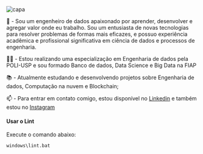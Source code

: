
![capa](https://user-images.githubusercontent.com/48134231/185955384-2908623a-d146-4e7d-8aea-fc649e518dde.png)

🚀 - Sou um engenheiro de dados apaixonado por aprender, desenvolver e agregar valor onde eu trabalho. Sou um entusiasta de novas tecnologias para resolver problemas de formas mais eficazes, e possuo experiência acadêmica e profissional significativa em ciência de dados e processos de engenharia.

👨‍🎓 - Estou realizando uma especialização em Engenharia de dados pela POLI-USP e sou formado Banco de dados, Data Science e Big Data na FIAP

📚 - Atualmente estudando e desenvolvendo projetos sobre Engenharia de dados, Computação na nuvem e Blockchain;

📫 - Para entrar em contato comigo, estou disponível no [Linkedin](https://www.linkedin.com/in/thiago-correa-dados/) e também estou no [Instagram](https://www.instagram.com/thiagoucorrea/)


#### Usar o Lint 
Execute o comando abaixo:

```bash
windows\lint.bat
```
